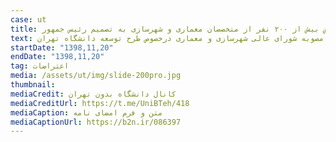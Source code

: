 ```yaml
---
case: ut
title: نامه اعتراض بیش از ۲۰۰ نفر از متخصصان معماری و شهرسازی به تصمیم رئیس جمهور
text: تقاضای لغو دستور رئیس جمهور مبنی بر غیرقانونی خواندن مصوبه شورای عالی شهرسازی و معماری درخصوص طرح توسعه دانشگاه تهران
startDate: "1398,11,20"
endDate: "1398,11,20"
tag: اعتراضات
media: /assets/ut/img/slide-200pro.jpg
thumbnail:
mediaCredit: کانال دانشگاه بدون تهران
mediaCreditUrl: https://t.me/UniBTeh/418
mediaCaption: متن و فرم امضای نامه
mediaCaptionUrl: https://b2n.ir/086397
---
```

